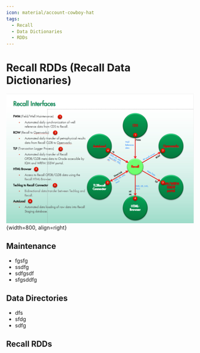 ```yaml
---
icon: material/account-cowboy-hat
tags:
  - Recall
  - Data Dictionaries
  - RDDs
---
```


# Recall RDDs (Recall Data Dictionaries)

![text](../manuals/assets/Recall_interfaces.png){width=800, align=right}


## Maintenance
- fgsfg
- ssdfg
- sdfgsdf
- sfgsddfg

## Data Directories
- dfs
- sfdg
- sdfg

## Recall RDDs

